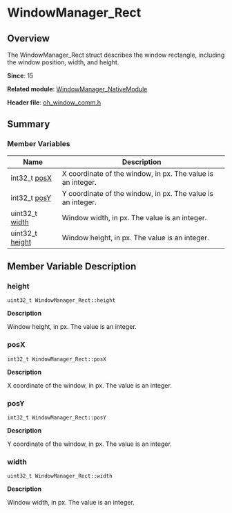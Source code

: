 # WindowManager_Rect


## Overview

The WindowManager_Rect struct describes the window rectangle, including the window position, width, and height.

**Since**: 15

**Related module**: [WindowManager_NativeModule](_window_manager___native_module.md)

**Header file**: [oh_window_comm.h](oh__window__comm_8h.md)

## Summary


### Member Variables

| Name| Description|
| -------- | -------- |
| int32_t [posX](#posx) | X coordinate of the window, in px. The value is an integer.|
| int32_t [posY](#posy) | Y coordinate of the window, in px. The value is an integer.|
| uint32_t [width](#width) | Window width, in px. The value is an integer.|
| uint32_t [height](#height) | Window height, in px. The value is an integer.|


## Member Variable Description


### height

```
uint32_t WindowManager_Rect::height
```

**Description**

Window height, in px. The value is an integer.


### posX

```
int32_t WindowManager_Rect::posX
```

**Description**

X coordinate of the window, in px. The value is an integer.


### posY

```
int32_t WindowManager_Rect::posY
```

**Description**

Y coordinate of the window, in px. The value is an integer.


### width

```
uint32_t WindowManager_Rect::width
```

**Description**

Window width, in px. The value is an integer.
